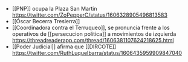 - [[PNP]] ocupa la Plaza San Martin
  https://twitter.com/ZoPepperC/status/1606328905496813583
- [[Óscar Becerra Tresierra]]
- [[Coordinadora contra el Terruqueo]], se pronuncia frente a los operativos de [[persecucion politica]] a movimientos de izquierda https://threadreaderapp.com/thread/1606381107624218625.html
- [[Poder Judicial]] afirma que [[DIRCOTE]] https://twitter.com/RuthLuqueIbarra/status/1606435959909847040

